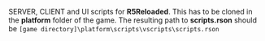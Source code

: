 SERVER, CLIENT and UI scripts for **R5Reloaded**.
This has to be cloned in the **platform** folder of the game.
The resulting path to **scripts.rson** should be `[game directory]\platform\scripts\vscripts\scripts.rson`
